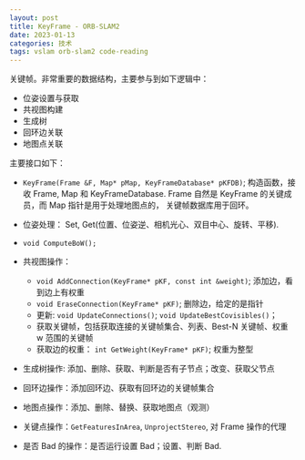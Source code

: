 ```yaml
---
layout: post
title: KeyFrame - ORB-SLAM2
date: 2023-01-13
categories: 技术
tags: vslam orb-slam2 code-reading
---
```


关键帧。非常重要的数据结构，主要参与到如下逻辑中：

- 位姿设置与获取
- 共视图构建
- 生成树
- 回环边关联
- 地图点关联

主要接口如下：

- `KeyFrame(Frame &F, Map* pMap, KeyFrameDatabase* pKFDB)`; 构造函数，接收 Frame, Map 和 KeyFrameDatabase. Frame 自然是 KeyFrame 的关键成员，而 Map 指针是用于处理地图点的， 关键帧数据库用于回环。

- 位姿处理： Set, Get(位置、位姿逆、相机光心、双目中心、旋转、平移).

- `void ComputeBoW();` 

- 共视图操作： 
  - `void AddConnection(KeyFrame* pKF, const int &weight)`; 添加边，看到边上有权重
  - `void EraseConnection(KeyFrame* pKF)`; 删除边，给定的是指针
  - 更新: `void UpdateConnections()`; `void UpdateBestCovisibles()`；
  - 获取关键帧，包括获取连接的关键帧集合、列表、Best-N 关键帧、权重 w 范围的关键帧
  - 获取边的权重： `int GetWeight(KeyFrame* pKF)`; 权重为整型

- 生成树操作: 添加、删除、获取、判断是否有子节点；改变、获取父节点

- 回环边操作：添加回环边、获取有回环边的关键帧集合

- 地图点操作：添加、删除、替换、获取地图点（观测）

- 关键点操作：`GetFeaturesInArea`, `UnprojectStereo`, 对 Frame 操作的代理

- 是否 Bad 的操作：是否运行设置 Bad；设置、判断 Bad.
